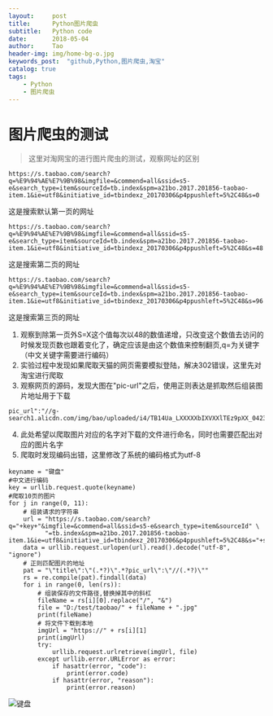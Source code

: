 ```yaml
---
layout:     post
title:      Python图片爬虫
subtitle:   Python code
date:       2018-05-04
author:     Tao
header-img: img/home-bg-o.jpg
keywords_post:  "github,Python,图片爬虫,淘宝"
catalog: true
tags:
    - Python
    - 图片爬虫
---
```

# 图片爬虫的测试
>这里对淘网宝的进行图片爬虫的测试，观察网址的区别

```
https://s.taobao.com/search?q=%E9%94%AE%E7%9B%98&imgfile=&commend=all&ssid=s5-e&search_type=item&sourceId=tb.index&spm=a21bo.2017.201856-taobao-item.1&ie=utf8&initiative_id=tbindexz_20170306&p4ppushleft=5%2C48&s=0
```
这是搜索默认第一页的网址

```
https://s.taobao.com/search?q=%E9%94%AE%E7%9B%98&imgfile=&commend=all&ssid=s5-e&search_type=item&sourceId=tb.index&spm=a21bo.2017.201856-taobao-item.1&ie=utf8&initiative_id=tbindexz_20170306&p4ppushleft=5%2C48&s=48

```
这是搜索第二页的网址

```
https://s.taobao.com/search?q=%E9%94%AE%E7%9B%98&imgfile=&commend=all&ssid=s5-e&search_type=item&sourceId=tb.index&spm=a21bo.2017.201856-taobao-item.1&ie=utf8&initiative_id=tbindexz_20170306&p4ppushleft=5%2C48&s=96

```
这是搜索第三页的网址

1. 观察到除第一页外S=X这个值每次以48的数值递增，只改变这个数值去访问的时候发现页数也跟着变化了，确定应该是由这个数值来控制翻页,q=为关键字（中文关键字需要进行编码）
2. 实验过程中发现如果爬取天猫的网页需要模拟登陆，解决302错误，这里先对淘宝进行爬取
3. 观察网页的源码，发现大图在"pic-url"之后，使用正则表达是抓取然后组装图片地址用于下载

```
pic_url":"//g-search1.alicdn.com/img/bao/uploaded/i4/TB14Ua_LXXXXXbIXVXXlTEz9pXX_042354.jpg
```
4. 此处希望以爬取图片对应的名字对下载的文件进行命名，同时也需要匹配出对应的图片名字
5. 爬取时发现编码出错，这里修改了系统的编码格式为utf-8

```
keyname = "键盘"
#中文进行编码
key = urllib.request.quote(keyname)
#爬取10页的图片
for j in range(0, 11):
    # 组装请求的字符串
    url = "https://s.taobao.com/search?q="+key+"&imgfile=&commend=all&ssid=s5-e&search_type=item&sourceId" \
          "=tb.index&spm=a21bo.2017.201856-taobao-item.1&ie=utf8&initiative_id=tbindexz_20170306&p4ppushleft=5%2C48&s="+str(j*48)
    data = urllib.request.urlopen(url).read().decode("utf-8", "ignore")
    # 正则匹配图片的地址
    pat = "\"title\":\"(.*?)\".*?pic_url\":\"//(.*?)\""
    rs = re.compile(pat).findall(data)
    for i in range(0, len(rs)):
        # 组装保存的文件路径,替换掉其中的斜杠
        fileName = rs[i][0].replace("/", "&")
        file = "D:/test/taobao/" + fileName + ".jpg"
        print(fileName)
        # 将文件下载到本地
        imgUrl = "https://" + rs[i][1]
        print(imgUrl)
        try:
            urllib.request.urlretrieve(imgUrl, file)
        except urllib.error.URLError as error:
            if hasattr(error, "code"):
                print(error.code)
            if hasattr(error, "reason"):
                print(error.reason)
```
![键盘](https://raw.githubusercontent.com/iteh3712198/iteh3712198.github.io/master/img/2018/taobao01.png)
